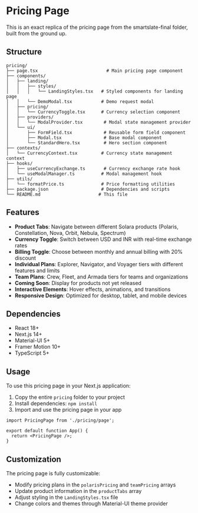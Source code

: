 # Pricing Page

This is an exact replica of the pricing page from the smartslate-final folder, built from the ground up.

## Structure

```
pricing/
├── page.tsx                          # Main pricing page component
├── components/
│   ├── landing/
│   │   ├── styles/
│   │   │   └── LandingStyles.tsx   # Styled components for landing page
│   │   └── DemoModal.tsx           # Demo request modal
│   ├── pricing/
│   │   └── CurrencyToggle.tsx      # Currency selection component
│   ├── providers/
│   │   └── ModalProvider.tsx        # Modal state management provider
│   └── ui/
│       ├── FormField.tsx            # Reusable form field component
│       ├── Modal.tsx                # Base modal component
│       └── StandardHero.tsx         # Hero section component
├── contexts/
│   └── CurrencyContext.tsx         # Currency state management context
├── hooks/
│   ├── useCurrencyExchange.ts       # Currency exchange rate hook
│   └── useModalManager.ts          # Modal management hook
├── utils/
│   └── formatPrice.ts              # Price formatting utilities
├── package.json                    # Dependencies and scripts
└── README.md                      # This file
```

## Features

- **Product Tabs**: Navigate between different Solara products (Polaris, Constellation, Nova, Orbit, Nebula, Spectrum)
- **Currency Toggle**: Switch between USD and INR with real-time exchange rates
- **Billing Toggle**: Choose between monthly and annual billing with 20% discount
- **Individual Plans**: Explorer, Navigator, and Voyager tiers with different features and limits
- **Team Plans**: Crew, Fleet, and Armada tiers for teams and organizations
- **Coming Soon**: Display for products not yet released
- **Interactive Elements**: Hover effects, animations, and transitions
- **Responsive Design**: Optimized for desktop, tablet, and mobile devices

## Dependencies

- React 18+
- Next.js 14+
- Material-UI 5+
- Framer Motion 10+
- TypeScript 5+

## Usage

To use this pricing page in your Next.js application:

1. Copy the entire `pricing` folder to your project
2. Install dependencies: `npm install`
3. Import and use the pricing page in your app

```tsx
import PricingPage from './pricing/page';

export default function App() {
  return <PricingPage />;
}
```

## Customization

The pricing page is fully customizable:

- Modify pricing plans in the `polarisPricing` and `teamPricing` arrays
- Update product information in the `productTabs` array
- Adjust styling in the `LandingStyles.tsx` file
- Change colors and themes through Material-UI theme provider